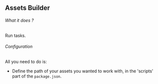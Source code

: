 ## Assets Builder

###### What it does ?

Run tasks.

###### Configuration

All you need to do is: 
* Define the path of your assets you wanted to work with, in the 'scripts' part of the `package.json`.